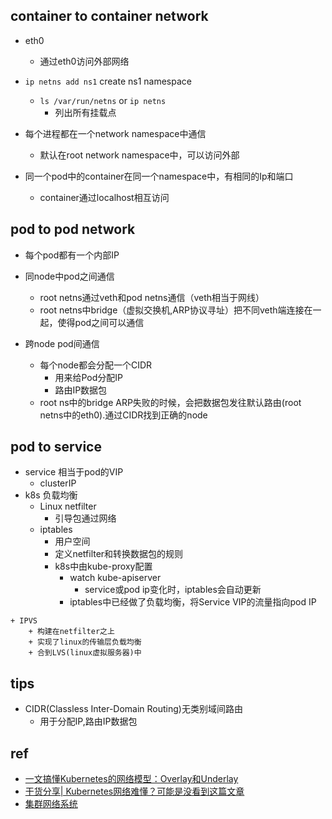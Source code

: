 ## container to container network
+ eth0
    + 通过eth0访问外部网络

+ `ip netns add ns1` create ns1 namespace
    + `ls /var/run/netns` or `ip netns`
        + 列出所有挂载点

+ 每个进程都在一个network namespace中通信
    + 默认在root network namespace中，可以访问外部

+ 同一个pod中的container在同一个namespace中，有相同的Ip和端口
    + container通过localhost相互访问

## pod to pod network
+ 每个pod都有一个内部IP

+ 同node中pod之间通信
    + root netns通过veth和pod netns通信（veth相当于网线）
    + root netns中bridge（虚拟交换机,ARP协议寻址）把不同veth端连接在一起，使得pod之间可以通信

+ 跨node pod间通信
    + 每个node都会分配一个CIDR
        + 用来给Pod分配IP
        + 路由IP数据包
    + root ns中的bridge ARP失败的时候，会把数据包发往默认路由(root netns中的eth0).通过CIDR找到正确的node

## pod to service

+ service 相当于pod的VIP
    + clusterIP
+ k8s 负载均衡
    + Linux netfilter
        + 引导包通过网络
    + iptables
        + 用户空间
        + 定义netfilter和转换数据包的规则
        + k8s中由kube-proxy配置
            + watch kube-apiserver
                + service或pod ip变化时，iptables会自动更新
            + iptables中已经做了负载均衡，将Service VIP的流量指向pod IP
<!-- k8s新版本支持 -->
    + IPVS
        + 构建在netfilter之上
        + 实现了linux的传输层负载均衡
        + 合到LVS(linux虚拟服务器)中
## tips

+ CIDR(Classless Inter-Domain Routing)无类别域间路由
    + 用于分配IP,路由IP数据包

## ref
+ [一文搞懂Kubernetes的网络模型：Overlay和Underlay](https://jishuin.proginn.com/p/763bfbd5be01)
+ [干货分享| Kubernetes网络难懂？可能是没看到这篇文章](https://zhuanlan.zhihu.com/p/526586444)
+ [集群网络系统](https://kubernetes.io/zh/docs/concepts/cluster-administration/networking/)